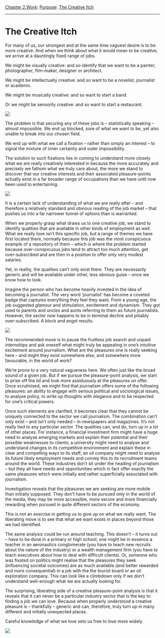 [Chapter 2.Work](https://www.theschooloflife.com/thebookoflife/category/work/): [Purpose](https://www.theschooloflife.com/thebookoflife/category/work/purpose/): [The Creative Itch](https://www.theschooloflife.com/thebookoflife/the-creative-itch/)

* * *

# The Creative Itch

For many of us, our strongest and at the same time vaguest desire is to be more creative. And when we think about what it would mean to be creative, we arrive at a dauntingly fixed range of jobs.

We might be visually creative: and so identify that we want to be a painter, photographer, film-maker, designer or architect.

We might be intellectually creative: and so want to be a novelist, journalist or academic.

We might be musically creative: and so want to start a band.

Or we might be sensorily creative: and so want to start a restaurant.

![](http://img.thedailybeast.com/image/upload/c_crop,d_placeholder_euli9k,h_1439,w_2560,x_0,y_0/dpr_2.0/c_limit,w_740/fl_lossy,q_auto/v1492195735/articles/2014/09/26/still-desperately-seeking-susan-sontag/140925-Barra-sontag-tease_ickcpa)

The problem is that securing any of these jobs is – statistically speaking – almost impossible. We end up blocked, sure of what we want to be, yet also unable to break into our chosen field.

We end up with what we call a fixation – rather than simply an interest – to signal the mixture of inner certainty and outer impossibility.

The solution to such fixations lies in coming to understand more closely what we are really creatively interested in because the more accurately and precisely we fathom what we truly care about, the more we stand to discover that our creative interests and their associated pleasure-points actually exist in a far broader range of occupations than we have until now been used to entertaining.

![](https://s-media-cache-ak0.pinimg.com/originals/d8/ee/bd/d8eebdce8f7fa59dbdf019a0791a614e.jpg)

It is a certain lack of understanding of what we are really after – and therefore a relatively standard and obvious reading of the job market – that pushes us into a far narrower tunnel of options than is warranted.

When we properly grasp what draws us to one creative job, we stand to identify qualities that are available in other kinds of employment as well. What we really love isn’t this specific job, but a range of themes we have first located there, normally because this job was the most conspicuous example of a repository of them – which is where the problem started because over-conspicuous jobs tend to attract too much attention, get over-subscribed and are then in a position to offer only very modest salaries.

Yet, in reality, the qualities can’t only exist there. They are necessarily generic and will be available under other, less obvious guise – once we know how to look.

Imagine the person who has become heavily invested in the idea of becoming a journalist. The very word ‘journalist’ has become a coveted badge that captures everything they feel they want. From a young age, the job suggested glamour and stimulation, excitement and dynamism. They got used to parents and uncles and aunts referring to them as future journalists. However, the sector now happens to be in terminal decline and pitiably over-subscribed. A block and angst results.

![](https://media.vanityfair.com/photos/56afc6c53dde1845244efe4e/master/w_900,c_limit/our-lady-of-la-joan-didion-john-gregory-dunne-01.jpg)

The recommended move is to pause the fruitless job search and unpaid internships and ask oneself what might truly be appealing in one’s intuitive excitement around journalism. What are the pleasures one is really seeking here – and might they exist somewhere else, and somewhere more favourable, in the world of work?

We’re prone to a very natural vagueness here. We often just like the broad sound of a given job. But if we pursue the pleasure-point analysis, we start to prise off the lid and look more assiduously at the pleasures on offer. Once scrutinised, we might find that journalism offers some of the following pleasures: an ability to engage with serious political and sociological issues, to analyse policy, to write up thoughts with elegance and to be respected for one’s critical powers.

Once such elements are clarified, it becomes clear that they cannot be uniquely connected to the sector we call journalism. The combination can’t only exist – and isn’t only needed – in newspapers and magazines. It’s not really tied to any particular sector. The qualities can, and do, turn up in a lot of other places. For instance, a financial investment firm might have a huge need to analyse emerging markets and explain their potential and their possible weaknesses to clients; a university might need to analyse and understand changes in its competitive environment and explain these in clear and compelling ways to its staff; an oil company might need to analyse its future likely employment needs and convey this to its recruitment teams around the world. These industries don’t sit under the heading of journalism – but they all have needs and opportunities which in fact offer exactly the same pleasures which were initially and rather superficially associated with journalism.

Investigation reveals that the pleasures we are seeking are more mobile than initially supposed. They don’t have to be pursued only in the world of the media, they may be more accessible, more secure and more financially rewarding when pursued in quite different sectors of the economy.

This is not an exercise in getting us to give up on what we really want. The liberating move is to see that what we want exists in places beyond those we had identified.

The same analysis could be run around teaching. This doesn’t – it turns out – have to be done in a primary or high school; one might be in essence a teacher in an aeronautics conglomerate (you have to teach new recruits about the nature of the industry) or a wealth management firm (you have to teach executives about how to deal with difficult clients). Or, someone who was fixated on politics might realise that the pleasures they seek (influencing societal outcomes) are as much available (and better rewarded and more consequential) in a job with the the tourist board or an oil exploration company. This can look like a climbdown only if we don’t understand well-enough what we are actually looking for.

The surprising, liberating side of a creative pleasure-point analysis is that it reveals that it can never be a particular industry sector that is the key to finding a job we can love. Because when properly understood a creative pleasure is – thankfully – generic and can, therefore, truly turn up in many different and initially unexpected places.

Careful knowledge of what we love sets us free to love more widely.

[![](https://img.youtube.com/vi/qFAj22RyHw0/0.jpg)](https://www.youtube.com/embed/qFAj22RyHw0 '')
